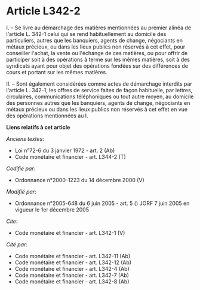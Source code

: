 # Article L342-2

I. – Se livre au démarchage des matières mentionnées au premier alinéa de l'article L. 342-1 celui qui se rend habituellement
au domicile des particuliers, autres que les banquiers, agents de change, négociants en métaux précieux, ou dans les lieux
publics non réservés à cet effet, pour conseiller l'achat, la vente ou l'échange de ces matières, ou pour offrir de
participer soit à des opérations à terme sur les mêmes matières, soit à des syndicats ayant pour objet des opérations fondées
sur des différences de cours et portant sur les mêmes matières.

II. – Sont également considérées comme actes de démarchage interdits par l'article L. 342-1, les offres de service faites de
façon habituelle, par lettres, circulaires, communications téléphoniques ou tout autre moyen, au domicile des personnes
autres que les banquiers, agents de change, négociants en métaux précieux ou dans les lieux publics non réservés à cet effet
en vue des opérations mentionnées au I.

**Liens relatifs à cet article**

_Anciens textes_:

  - Loi n°72-6 du 3 janvier 1972 - art. 2 (Ab)
  - Code monétaire et financier - art. L344-2 (T)

_Codifié par_:

  - Ordonnance n°2000-1223 du 14 décembre 2000 (V)

_Modifié par_:

  - Ordonnance n°2005-648 du 6 juin 2005 - art. 5 () JORF 7 juin 2005 en vigueur le 1er décembre 2005

_Cite_:

  - Code monétaire et financier - art. L342-1 (V)

_Cité par_:

  - Code monétaire et financier - art. L342-11 (Ab)
  - Code monétaire et financier - art. L342-12 (Ab)
  - Code monétaire et financier - art. L342-4 (Ab)
  - Code monétaire et financier - art. L342-7 (Ab)
  - Code monétaire et financier - art. L342-8 (Ab)
